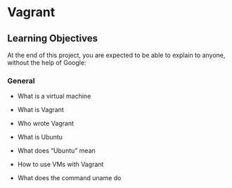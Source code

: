 # Vagrant

## Learning Objectives

At the end of this project, you are expected to be able to explain to anyone, without the help of Google:

### General 

- What is a virtual machine

- What is Vagrant

- Who wrote Vagrant

- What is Ubuntu

- What does “Ubuntu” mean

- How to use VMs with Vagrant

- What does the command uname do 
